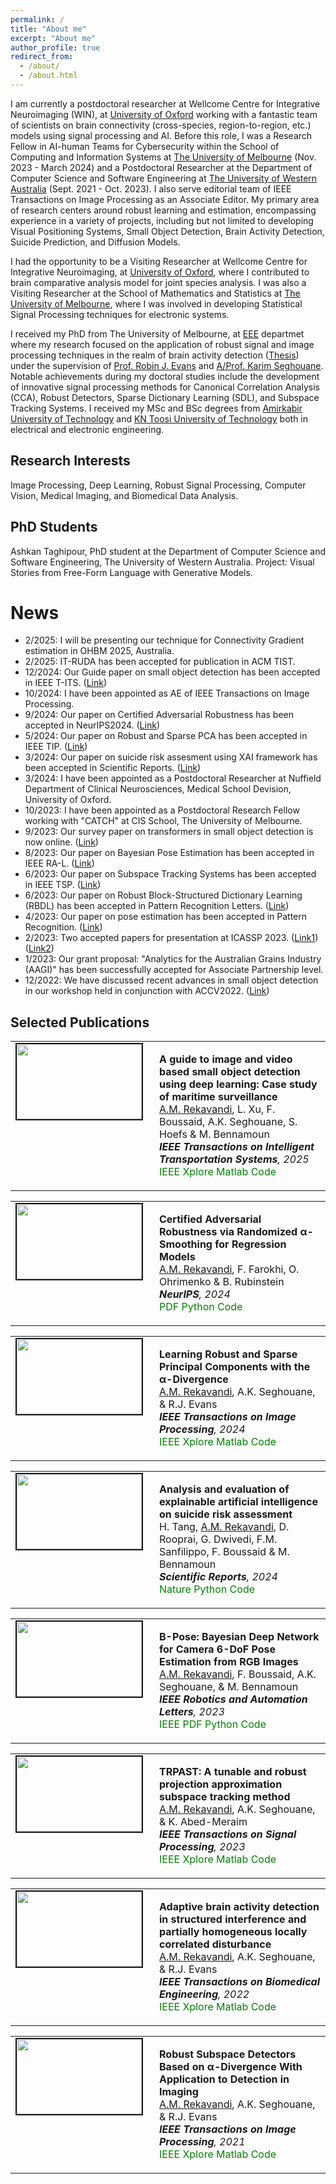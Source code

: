```yaml
---
permalink: /
title: "About me"
excerpt: "About me"
author_profile: true
redirect_from: 
  - /about/
  - /about.html
---
```


I am  currently a postdoctoral researcher at Wellcome Centre for Integrative Neuroimaging (WIN), at [University of Oxford](https://www.win.ox.ac.uk/) working with a fantastic team of scientists on brain connectivity (cross-species, region-to-region, etc.) models using signal processing and AI. Before this role, I was a Research Fellow in AI-human Teams for Cybersecurity within the School of Computing and Information Systems at [The University of Melbourne](https://cis.unimelb.edu.au/) (Nov. 2023 - March 2024) and a Postdoctoral Researcher at the Department of Computer Science and Software Engineering at [The University of Western Australia](https://www.uwa.edu.au/schools/physics-mathematics-computing/department-of-computer-science-and-software-engineering) (Sept. 2021 - Oct. 2023). I also serve editorial team of IEEE Transactions on Image Processing as an Associate Editor. My primary area of research centers around robust learning and estimation, encompassing experience in a variety of projects, including but not limited to developing Visual Positioning Systems, Small Object Detection, Brain Activity Detection, Suicide Prediction, and Diffusion Models. 

I had the opportunity to be a Visiting Researcher at Wellcome Centre for Integrative Neuroimaging, at [University of Oxford](https://www.win.ox.ac.uk/), where I contributed to brain comparative analysis model for joint species analysis. I was also a Visiting Researcher at the School of Mathematics and Statistics at [The University of Melbourne](https://ms.unimelb.edu.au/), where I was involved in developing Statistical Signal Processing techniques for electronic systems.

I received my PhD from The University of Melbourne, at [EEE](https://electrical.eng.unimelb.edu.au/) departmet where my research focused on the application of robust signal and image processing techniques in the realm of brain activity detection  ([Thesis](https://minerva-access.unimelb.edu.au/items/b416654e-6339-5299-93fb-98aebcb3f30f)) under the supervision of [Prof. Robin J. Evans](https://findanexpert.unimelb.edu.au/profile/14757-robin-evans) and [A/Prof. Karim Seghouane](https://findanexpert.unimelb.edu.au/profile/470194-karim-seghouane). Notable achievements during my doctoral studies include the development of innovative signal processing methods for Canonical Correlation Analysis (CCA), Robust Detectors, Sparse Dictionary Learning (SDL), and Subspace Tracking Systems.
I received my MSc and BSc degrees from [Amirkabir University of Technology](https://aut.ac.ir/en) and [KN Toosi University of Technology](https://aut.ac.ir/en) both in electrical and electronic engineering.

Research Interests
-----
Image Processing, Deep Learning, Robust Signal Processing, Computer Vision, Medical Imaging, and Biomedical Data Analysis.

PhD Students
----
Ashkan Taghipour, PhD student at the Department of Computer Science and Software
Engineering, The University of Western Australia.
Project: Visual Stories from Free-Form Language with Generative Models.


News
======
* 2/2025: I will be presenting our technique for Connectivity Gradient estimation in OHBM 2025, Australia.
* 2/2025: IT-RUDA has been accepted for publication in ACM TIST. 
* 12/2024: Our Guide paper on small object detection has been accepted in IEEE T-ITS. ([Link](https://arekavandi.github.io/publications/2015-10-01-paper-title-number-19/))
* 10/2024: I have been appointed as AE of IEEE Transactions on Image Processing.
* 9/2024: Our paper on Certified Adversarial Robustness has been accepted in NeurIPS2024. ([Link](https://arekavandi.github.io/publications/2015-10-01-paper-title-number-18/))
* 5/2024: Our paper on Robust and Sparse PCA has been accepted in IEEE TIP. ([Link](https://arekavandi.github.io/publications/2015-10-01-paper-title-number-17/))
* 3/2024: Our paper on suicide risk assesment using XAI framework has been accepted in Scientific Reports. ([Link](https://arekavandi.github.io/publications/2015-10-01-paper-title-number-16/))
* 3/2024: I have been appointed as a Postdoctoral Researcher at Nuffield Department of Clinical Neurosciences, Medical School Devision, University of Oxford.
* 10/2023: I have been appointed as a Postdoctoral Research Fellow working with "CATCH" at CIS School, The University of Melbourne.
* 9/2023: Our survey paper on transformers in small object detection is now online. ([Link](https://arxiv.org/abs/2309.04902))
* 8/2023: Our paper on Bayesian Pose Estimation has been accepted in IEEE RA-L. ([Link](https://arekavandi.github.io/publications/2015-10-01-paper-title-number-15/))
* 6/2023: Our paper on Subspace Tracking Systems has been accepted in IEEE TSP. ([Link](https://arekavandi.github.io/publications/2015-10-01-paper-title-number-14/))
* 6/2023: Our paper on Robust Block-Structured Dictionary Learning (RBDL) has been accepted in Pattern Recognition Letters. ([Link](https://arekavandi.github.io/publications/2015-10-01-paper-title-number-13/))
* 4/2023: Our paper on pose estimation has been accepted in Pattern Recognition. ([Link](https://arekavandi.github.io/publications/2015-10-01-paper-title-number-12/))
* 2/2023: Two accepted papers for presentation at ICASSP 2023. ([Link1](https://arekavandi.github.io/publications/2015-10-01-paper-title-number-11/)) ([Link2](https://arekavandi.github.io/publications/2015-10-01-paper-title-number-10/))
* 1/2023: Our grant proposal: "Analytics for the Australian Grains Industry (AAGI)" has been successfully accepted for Associate Partnership level.  
* 12/2022: We have discussed recent advances in small object detection in our workshop held in conjunction with ACCV2022. ([Link](https://sites.google.com/view/dlsod2022/home))


Selected Publications
-----
<table >
<tbody>
<tr> <td style="width:200px; height=120px; vertical-align: top;"> <img style="float: left; margin-right: 10px " src="https://arekavandi.github.io/images/SOD.JPG" width="200px" height="120px" border="2px solid #bbb"> </td>
<td style= "height=120px; vertical-align: top;"> <p>
<strong>  A guide to image and video based small object detection using deep learning: Case study of maritime surveillance </strong>  <br>  <span style="text-decoration:underline">A.M. Rekavandi</span>, L. Xu, F. Boussaid, A.K. Seghouane, S. Hoefs & M. Bennamoun <br>
<i> <strong>IEEE Transactions on Intelligent Transportation Systems</strong>, 2025 </i> <br>
<a href="https://ieeexplore.ieee.org/document/10887401" style="color: green; text-decoration: none; "><i class="fas fa-fw fa-external-link-square-alt zoom"></i>IEEE Xplore</a> <a href="https://github.com/arekavandi/Datasets_SOD" style="color: green; text-decoration: none; "><i class="fab fa-fw fa-github zoom"></i>Matlab Code</a>  </p> </td> 
</tr>
</tbody>
</table>

<table >
<tbody>
<tr> <td style="width:200px; height=120px; vertical-align: top;"> <img style="float: left; margin-right: 10px " src="https://arekavandi.github.io/images/CER.JPG" width="200px" height="120px" border="2px solid #bbb"> </td>
<td style= "height=120px; vertical-align: top;"> <p>
<strong>  Certified Adversarial Robustness via Randomized α-Smoothing for Regression Models </strong>  <br>  <span style="text-decoration:underline">A.M. Rekavandi</span>, F. Farokhi, O. Ohrimenko & B. Rubinstein<br>
<i> <strong>NeurIPS</strong>, 2024 </i> <br>
<a href="https://openreview.net/pdf?id=jLUbLxa4XV" style="color: green; text-decoration: none; "><i class="fas fa-fw fa-file-pdf zoom"></i>PDF</a> <a href="https://github.com/arekavandi/Certified_adv_RRegression/" style="color: green; text-decoration: none; "><i class="fab fa-fw fa-github zoom"></i>Python Code</a> </p> </td> 
</tr>
</tbody>
</table>


<table >
<tbody>
<tr> <td style="width:200px; height=120px; vertical-align: top;"> <img style="float: left; margin-right: 10px " src="https://arekavandi.github.io/images/SPCA.JPG" width="200px" height="120px" border="2px solid #bbb"> </td>
<td style= "height=120px; vertical-align: top;"> <p>
<strong>  Learning Robust and Sparse Principal Components with the α-Divergence </strong>  <br>  <span style="text-decoration:underline">A.M. Rekavandi</span>, A.K. Seghouane, & R.J. Evans<br>
<i> <strong>IEEE Transactions on Image Processing</strong>, 2024 </i> <br>
<a href="https://ieeexplore.ieee.org/document/10539627" style="color: green; text-decoration: none; "><i class="fas fa-fw fa-external-link-square-alt zoom"></i>IEEE Xplore</a>  <a href="https://github.com/arekavandi/Robust_PCA" style="color: green; text-decoration: none; "><i class="fab fa-fw fa-github zoom"></i>Matlab Code</a> </p> </td> 
</tr>
</tbody>
</table>


<table >
<tbody>
<tr> <td style="width:200px; height=120px; vertical-align: top;"> <img style="float: left; margin-right: 10px " src="https://arekavandi.github.io/images/suicide.JPG" width="200px" height="120px" border="2px solid #bbb"> </td>
<td style= "height=120px; vertical-align: top;"> <p>
<strong> Analysis and evaluation of explainable artificial intelligence on suicide risk assessment </strong>  <br> H. Tang, <span style="text-decoration:underline">A.M. Rekavandi</span>, D. Rooprai, G. Dwivedi, F.M. Sanfilippo, F. Boussaid & M. Bennamoun<br>
<i> <strong>Scientific Reports</strong>, 2024 </i> <br>
<a href="https://www.nature.com/articles/s41598-024-53426-0" style="color: green; text-decoration: none; "><i class="fas fa-fw fa-external-link-square-alt zoom"></i>Nature</a> <a href="https://github.com/arekavandi/XAI_Suicide" style="color: green; text-decoration: none; "><i class="fab fa-fw fa-github zoom"></i>Python Code</a> </p> </td> 
</tr>
</tbody>
</table>

<table >
<tbody>
<tr> <td style="width:200px; height=120px; vertical-align: top;"> <img style="float: left; margin-right: 10px " src="https://arekavandi.github.io/images/BPOSE.JPG" width="200px" height="120px" border="2px solid #bbb"> </td>
<td style= "height=120px; vertical-align: top;"> <p>
<strong> B-Pose: Bayesian Deep Network for Camera 6-DoF Pose Estimation from RGB Images </strong>  <br> <span style="text-decoration:underline">A.M. Rekavandi</span>, F. Boussaid, A.K. Seghouane, & M. Bennamoun<br>
<i> <strong>IEEE Robotics and Automation Letters</strong>, 2023 </i> <br>
<a href="https://ieeexplore.ieee.org/abstract/document/10242363" style="color: green; text-decoration: none; "><i class="fas fa-fw fa-external-link-square-alt zoom"></i>IEEE</a>
<a href="https://www.techrxiv.org/doi/full/10.36227/techrxiv.21951398.v1" style="color: green; text-decoration: none; "><i class="fas fa-fw fa-file-pdf zoom"></i>PDF</a> <a href="https://github.com/arekavandi/BPose" style="color: green; text-decoration: none; "><i class="fab fa-fw fa-github zoom"></i>Python Code</a> </p> </td> 
</tr>
</tbody>
</table>


<table >
<tbody>
<tr> <td style="width:200px; height=120px; vertical-align: top;"> <img style="float: left; margin-right: 10px " src="https://arekavandi.github.io/images/RST.JPG" width="200px" height="120px" border="2px solid #bbb"> </td>
<td style= "height=120px; vertical-align: top;"> <p>
<strong>  TRPAST: A tunable and robust projection approximation subspace tracking method </strong>  <br>  <span style="text-decoration:underline">A.M. Rekavandi</span>, A.K. Seghouane, & K. Abed-Meraim<br>
<i> <strong>IEEE Transactions on Signal Processing</strong>, 2023 </i> <br>
<a href="https://ieeexplore.ieee.org/abstract/document/10164018" style="color: green; text-decoration: none; "><i class="fas fa-fw fa-external-link-square-alt zoom"></i>IEEE Xplore</a>  <a href="https://github.com/arekavandi/TRPAST" style="color: green; text-decoration: none; "><i class="fab fa-fw fa-github zoom"></i>Matlab Code</a> </p> </td> 
</tr>
</tbody>
</table>


<table >
<tbody>
<tr> <td style="width:200px; height=120px; vertical-align: top;"> <img style="float: left; margin-right: 10px " src="https://arekavandi.github.io/images/Banded.JPG" width="200px" height="120px" border="2px solid #bbb"> </td>
<td style= "height=120px; vertical-align: top;"> <p>
<strong>  Adaptive brain activity detection in structured interference and partially homogeneous locally correlated disturbance </strong>  <br>  <span style="text-decoration:underline">A.M. Rekavandi</span>, A.K. Seghouane, & R.J. Evans<br>
<i> <strong>IEEE Transactions on Biomedical Engineering</strong>, 2022 </i> <br>
<a href="https://ieeexplore.ieee.org/abstract/document/9740406" style="color: green; text-decoration: none; "><i class="fas fa-fw fa-external-link-square-alt zoom"></i>IEEE Xplore</a>  <a href="https://github.com/arekavandi/Banded_Detection" style="color: green; text-decoration: none; "><i class="fab fa-fw fa-github zoom"></i>Matlab Code</a> </p> </td> 
</tr>
</tbody>
</table>


<table >
<tbody>
<tr> <td style="width:200px; height=120px; vertical-align: top;"> <img style="float: left; margin-right: 10px " src="https://arekavandi.github.io/images/RSD.JPG" width="200px" height="120px" border="2px solid #bbb"> </td>
<td style= "height=120px; vertical-align: top;"> <p>
<strong>  Robust Subspace Detectors Based on α-Divergence With Application to Detection in Imaging </strong>  <br>  <span style="text-decoration:underline">A.M. Rekavandi</span>, A.K. Seghouane, & R.J. Evans<br>
<i> <strong>IEEE Transactions on Image Processing</strong>, 2021 </i> <br>
<a href="https://ieeexplore.ieee.org/abstract/document/9426446" style="color: green; text-decoration: none; "><i class="fas fa-fw fa-external-link-square-alt zoom"></i>IEEE Xplore</a>  <a href="https://github.com/arekavandi/Robust_Subspace_Detector" style="color: green; text-decoration: none; "><i class="fab fa-fw fa-github zoom"></i>Matlab Code</a> </p> </td> 
</tr>
</tbody>
</table>


